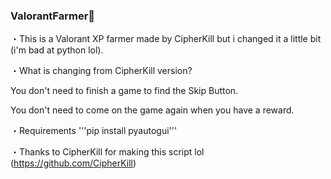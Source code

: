 ### ValorantFarmer👻
・This is a Valorant XP farmer made by CipherKill but i changed it a little bit (i'm bad at python lol).

・What is changing from CipherKill version?


You don't need to finish a game to find the Skip Button.

You don't need to come on the game again when you have a reward.
 
 ・Requirements
'''pip install pyautogui'''

・Thanks to CipherKill for making this script lol (https://github.com/CipherKill)


